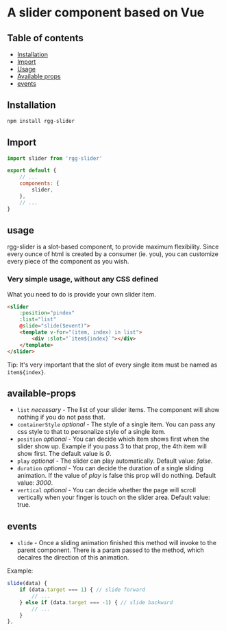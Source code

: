 # A slider component based on Vue
## Table of contents
- [Installation](#installation)
- [Import](#import)
- [Usage](#usage)
- [Available props](#available-props)
- [events](#events)
## Installation
```bash
npm install rgg-slider
```
## Import
```js
import slider from 'rgg-slider'

export default {
    // ...
    components: {
        slider,
    },
    // ...
}
```
## usage
rgg-slider is a slot-based component, to provide maximum flexibility.
Since every ounce of html is created by a consumer (ie. you), you can customize every piece of the component as you wish.
### Very simple usage, without any CSS defined
What you need to do is provide your own slider item.
```html
<slider
    :position="pindex"
    :list="list"
    @slide="slide($event)">
    <template v-for="(item, index) in list">
        <div :slot="`item${index}`"></div>
    </template>
</slider>
```
Tip: It's very important that the slot of every single item must be named as `item${index}`.
## available-props
- `list` _necessary_  - The list of your slider items. The component will show nothing if you do not pass that.
- `containerStyle` _optional_ - The style of a single item. You can pass any css style to that to personalize style of a single item. 
- `position` _optional_ - You can decide which item shows first when the slider show up. Example if you pass 3 to that prop, the 4th item will show first. The default value is _0_.
- `play` _optional_ - The slider can play automatically. Default value: _false_.
- `duration` _optional_ - You can decide the duration of a single sliding animation. If the value of _play_ is false this prop will do nothing. Default value: _3000_.
- `vertical` _optional_ - You can decide whether the page will scroll vertically when your finger is touch on the slider area. Default value: true.
## events
- `slide` - Once a sliding animation finished this method will invoke to the parent component. There is a param passed to the method, which decalres the direction of this animation.

Example: 
```js
slide(data) {
    if (data.target === 1) { // slide forward
        // ...
    } else if (data.target === -1) { // slide backward
        // ...
    }
},
```
